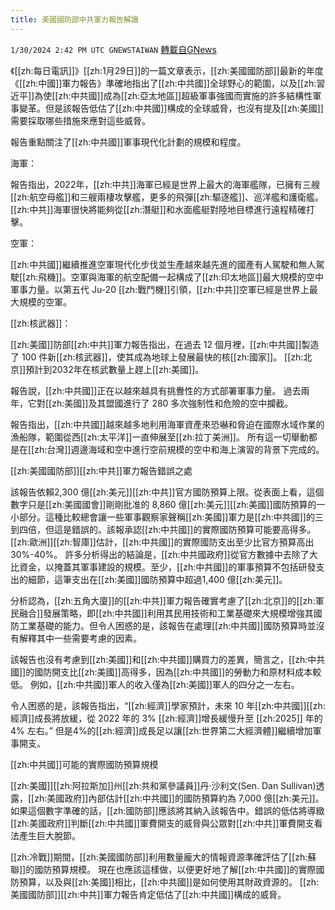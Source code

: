 ```yaml
---
title: 美國國防部中共軍力報告解讀
---
```

`1/30/2024 2:42 PM UTC GNEWSTAIWAN` [轉載自GNews](https://gnews.org/articles/2266661)

《[[zh:每日電訊]]》[[zh:1月29日]]的一篇文章表示，[[zh:美國國防部]]最新的年度《[[zh:中國]]軍力報告》準確地指出了[[zh:中共國]]全球野心的範圍，以及[[zh:習近平]]為使[[zh:中共國]]成為[[zh:亞太地區]]超級軍事強國而實施的許多結構性軍事變革。但是該報告低估了[[zh:中共國]]構成的全球威脅，也沒有提及[[zh:美國]]需要採取哪些措施來應對這些威脅。

  

報告重點關注了[[zh:中共國]]軍事現代化計劃的規模和程度。

  

海軍：

  

報告指出，2022年，[[zh:中共]]海軍已經是世界上最大的海軍艦隊，已擁有三艘[[zh:航空母艦]]和三艘兩棲攻擊艦，更多的飛彈[[zh:驅逐艦]]、巡洋艦和護衛艦。[[zh:中共]]海軍很快將能夠從[[zh:潛艇]]和水面艦艇對陸地目標進行遠程精確打擊。

  

空軍：

  

[[zh:中共國]]繼續推進空軍現代化步伐並生產越來越先進的國產有人駕駛和無人駕駛[[zh:飛機]]。空軍與海軍的航空配備一起構成了[[zh:印太地區]]最大規模的空中軍事力量。以第五代 Ju-20 [[zh:戰鬥機]]引領，[[zh:中共]]空軍已經是世界上最大規模的空軍。

  

[[zh:核武器]]：

  

[[zh:美國]]防部[[zh:中共]]軍力報告指出，在過去 12 個月裡，[[zh:中共國]]製造了 100 件新[[zh:核武器]]，使其成為地球上發展最快的核[[zh:國家]]。 [[zh:北京]]預計到2032年在核武數量上趕上[[zh:美國]]。

  

報告說，[[zh:中共國]]正在以越來越具有挑釁性的方式部署軍事力量。 過去兩年，它對[[zh:美國]]及其盟國進行了 280 多次強制性和危險的空中攔截。

  

報告指出，[[zh:中共國]]越來越多地利用海軍資產來恐嚇和脅迫在國際水域作業的漁船隊，範圍從西[[zh:太平洋]]一直伸展至[[zh:拉丁美洲]]。 所有這一切舉動都是在[[zh:台灣]]週邊海域和空中進行空前規模的空中和海上演習的背景下完成的。

  

[[zh:美國國防部]][[zh:中共]]軍力報告錯誤之處

  

該報告依賴2,300 億[[zh:美元]][[zh:中共]]官方國防預算上限。從表面上看，這個數字只是[[zh:美國國會]]剛剛批准的 8,860 億[[zh:美元]][[zh:美國]]國防預算的一小部分。這種比較總會讓一些軍事觀察家聲稱[[zh:美國]]軍力是[[zh:中共國]]的三到四倍，但這是錯誤的。該報承認[[zh:中共國]]的實際國防預算可能要高得多。[[zh:歐洲]][[zh:智庫]]估計，[[zh:中共國]]的實際國防支出至少比官方預算高出30%-40%。 許多分析得出的結論是，[[zh:中共國政府]]從官方數據中去除了大比資金，以掩蓋其軍事建設的規模。至少，[[zh:中共國]]的軍事預算不包括研發支出的細節，這筆支出在[[zh:美國]]國防預算中超過1,400 億[[zh:美元]]。

  

分析認為，[[zh:五角大廈]]的[[zh:中共]]軍力報告確實考慮了[[zh:北京]]的[[zh:軍民融合]]發展策略，即[[zh:中共國]]利用其民用技術和工業基礎來大規模增強其國防工業基礎的能力。但令人困惑的是，該報告在處理[[zh:中共國]]國防預算時並沒有解釋其中一些需要考慮的因素。

  

該報告也沒有考慮到[[zh:美國]]和[[zh:中共國]]購買力的差異，簡言之，[[zh:中共國]]的國防開支比[[zh:美國]]高得多，因為[[zh:中共國]]的勞動力和原材料成本較低。 例如，[[zh:中共國]]軍人的收入僅為[[zh:美國]]軍人的四分之一左右。

  

令人困惑的是，該報告指出，“[[zh:經濟]]學家預計，未來 10 年[[zh:中共國]][[zh:經濟]]成長將放緩，從 2022 年的 3% [[zh:經濟]]增長緩慢升至 [[zh:2025]] 年的 4% 左右。” 但是4%的[[zh:經濟]]成長足以讓[[zh:世界第二大經濟體]]繼續增加軍事開支。

  

[[zh:中共國]]可能的實際國防預算規模

  

[[zh:美國]][[zh:阿拉斯加]]州[[zh:共和黨參議員]]丹·沙利文(Sen. Dan Sullivan)透露，[[zh:美國政府]]內部估計[[zh:中共國]]的國防預算約為 7,000 億[[zh:美元]]。如果這個數字準確的話，[[zh:國防部]]應該將其納入該報告中。錯誤的低估將導緻[[zh:美國政府]]判斷[[zh:中共國]]軍費開支的威脅與公眾對[[zh:中共]]軍費開支看法產生巨大脫節。

  

[[zh:冷戰]]期間，[[zh:美國國防部]]利用數量龐大的情報資源準確評估了[[zh:蘇聯]]的國防預算規模。 現在也應該這樣做，以便更好地了解[[zh:中共國]]的實際國防預算，以及與[[zh:美國]]相比，[[zh:中共國]]是如何使用其財政資源的。 [[zh:美國國防部]][[zh:中共]]軍力報告肯定低估了[[zh:中共國]]構成的威脅。
